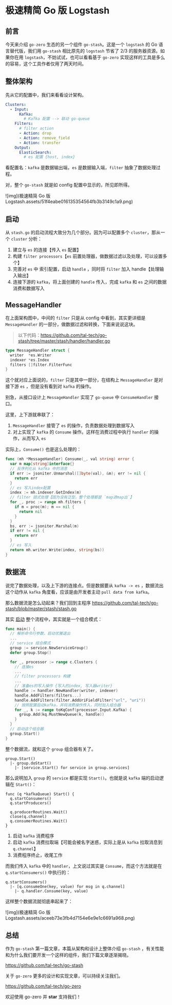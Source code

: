 # 极速精简 Go 版 Logstash

## 前言

今天来介绍 `go-zero` 生态的另一个组件 `go-stash`。这是一个 `logstash` 的 Go 语言替代版，我们用 `go-stash` 相比原先的 `logstash` 节省了 2/3 的服务器资源。如果你在用 `logstash`，不妨试试，也可以看看基于 `go-zero` 实现这样的工具是多么的容易，这个工具作者仅用了两天时间。

## 整体架构

先从它的配置中，我们来看看设计架构。

```yaml
Clusters:
  - Input:
      Kafka:
        # Kafka 配置 --> 联动 go-queue
    Filters:
      # filter action
      - Action: drop            
      - Action: remove_field
      - Action: transfer      
    Output:
      ElasticSearch:
        # es 配置 {host, index}

```

看配置名：`kafka` 是数据输出端，`es` 是数据输入端，`filter` 抽象了数据处理过程。

对，整个 `go-stash` 就是如 config 配置中显示的，所见即所得。

![img](极速精简 Go 版 Logstash.assets/51f4eabe016135354564fb3b3149c1a9.png)

## 启动

从 `stash.go` 的启动流程大致分为几个部分。因为可以配置多个 `cluster`，那从一个 `cluster` 分析：

1. 建立与 `es` 的连接【传入 `es` 配置】
2. 构建 `filter processors`【`es` 前置处理器，做数据过滤以及处理，可以设置多个】
3. 完善对 `es` 中 索引配置，启动 `handle` ，同时将 `filter` 加入 handle【处理输入输出】
4. 连接下游的 `kafka`，将上面创建的 `handle` 传入，完成 `kafka` 和 `es` 之间的数据消费和数据写入

## MessageHandler

在上面架构图中，中间的 `filter` 只是从 config 中看到，其实更详细是 `MessageHandler` 的一部分，做数据过滤和转换，下面来说说这块。

> 以下代码：https://github.com/tal-tech/go-stash/tree/master/stash/handler/handler.go

```go
type MessageHandler struct {
  writer  *es.Writer
  indexer *es.Index
  filters []filter.FilterFunc
}
```

这个就对应上面说的，`filter` 只是其中一部分，在结构上 `MessageHandler` 是对接下游 `es` ，但是没有看到对 `kafka` 的操作。

别急，从接口设计上 `MessageHandler` 实现了 `go-queue` 中 `ConsumeHandler` 接口。

这里，上下游就串联了：

1. `MessageHandler` 接管了 `es` 的操作，负责数据处理到数据写入
2. 对上实现了 `kafka` 的 `Consume` 操作。这样在消费过程中执行 `handler` 的操作，从而写入 `es`

实际上，`Consume()` 也是这么处理的：

```go
func (mh *MessageHandler) Consume(_, val string) error {
  var m map[string]interface{}
  // 反序列化从 kafka 中的消息
  if err := jsoniter.Unmarshal([]byte(val), &m); err != nil {
    return err
  }
  // es 写入index配置
  index := mh.indexer.GetIndex(m)
  // filter 链式处理【因为没有泛型，整个处理都是 `map进map出`】
  for _, proc := range mh.filters {
    if m = proc(m); m == nil {
      return nil
    }
  }
  bs, err := jsoniter.Marshal(m)
  if err != nil {
    return err
  }
  // es 写入
  return mh.writer.Write(index, string(bs))
}
```

## 数据流

说完了数据处理，以及上下游的连接点。但是数据要从 `kafka -> es` ，数据流出这个动作从 `kafka` 角度看，应该是由开发者主动 `pull data from kafka`。

那么数据流是怎么动起来？我们回到主程序 https://github.com/tal-tech/go-stash/blob/master/stash/stash.go

其实 [启动](https://xie.infoq.cn/article/2c050bf82a1b10fcd68ca69ca#启动) 整个流程中，其实就是一个组合模式：

```go
func main() {
  // 解析命令行参数，启动优雅退出
  ...
  // service 组合模式
  group := service.NewServiceGroup()
  defer group.Stop()

  for _, processor := range c.Clusters {
    // 连接es
    ...
    // filter processors 构建
    ...
    // 准备es的写入操作 {写入的index, 写入器writer}
    handle := handler.NewHandler(writer, indexer)
    handle.AddFilters(filters...)
    handle.AddFilters(filter.AddUriFieldFilter("url", "uri"))
    // 按照配置启动kafka，并将消费操作传入，同时加入组合器
    for _, k := range toKqConf(processor.Input.Kafka) {
      group.Add(kq.MustNewQueue(k, handle))
    }
  }
  // 启动这个组合器
  group.Start()
}
```

整个数据流，就和这个 `group` 组合器有关了。

```
group.Start()
  |- group.doStart()
    |- [service.Start() for service in group.services]
```

那么说明加入 `group` 的 `service` 都是实现 `Start()`。也就是说 `kafka` 端的启动逻辑在 `Start()`：

```
func (q *kafkaQueue) Start() {
  q.startConsumers()
  q.startProducers()

  q.producerRoutines.Wait()
  close(q.channel)
  q.consumerRoutines.Wait()
}
```

1. 启动 `kafka` 消费程序
2. 启动 `kafka` 消费拉取端【可能会被名字迷惑，实际上是从 `kafka` 拉取消息到 `q.channel`】
3. 消费程序终止，收尾工作

而我们传入 `kafka` 中的 `handler`，上文说过其实是 `Consume`，而这个方法就是在 `q.startConsumers()` 中执行的：

```
q.startConsumers()
  |- [q.consumeOne(key, value) for msg in q.channel]
    |- q.handler.Consume(key, value)
```

这样整个数据流就彻底串起来了：

![img](极速精简 Go 版 Logstash.assets/aceeb73e3fb4d7154e6e9e1c6691a968.png)

## 总结

作为 `go-stash` 第一篇文章，本篇从架构和设计上整体介绍 `go-stash` ，有关性能和为什么我们要开发一个这样的组件，我们下篇文章逐渐揭晓。

https://github.com/tal-tech/go-stash

关于 `go-zero` 更多的设计和实现文章，可以持续关注我们。

https://github.com/tal-tech/go-zero

欢迎使用 go-zero 并 **star** 支持我们！